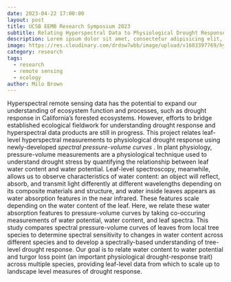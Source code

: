 ```yaml
---
date: 2023-04-22 17:00:00
layout: post
title: UCSB EEMB Research Symposium 2023
subtitle: Relating Hyperspectral Data to Physiological Drought Response
description: Lorem ipsum dolor sit amet, consectetur adipisicing elit, sed do eiusmod tempor incididunt ut labore et dolore magna aliqua.
image: https://res.cloudinary.com/drdsw7wbb/image/upload/v1683397769/hyperspectral_presentation_zl1k7k.jpg
category: research
tags:
  - research
  - remote sensing
  - ecology
author: Milo Brown
---
```


Hyperspectral remote sensing data has the potential to expand our understanding of ecosystem function and processes, such as drought response in California’s forested ecosystems. However, efforts to bridge established ecological fieldwork for understanding drought response and hyperspectral data products are still in progress. This project relates leaf-level hyperspectral measurements to physiological drought response using newly-developed <em> spectral pressure-volume curves </em>. In plant physiology, pressure-volume measurements are a physiological technique used to understand drought stress by quantifying the relationship between leaf water content and water potential. Leaf-level spectroscopy, meanwhile, allows us to observe characteristics of water content: an object will reflect, absorb, and transmit light differently at different wavelengths depending on its composite materials and structure, and water inside leaves appears as water absorption features in the near infrared. These features scale depending on the water content of the leaf. Here, we relate these water absorption features to pressure-volume curves by taking co-occuring measurements of water potential, water content, and leaf spectra.  This study compares spectral pressure-volume curves of leaves from local tree species to determine spectral sensitivity to changes in water content across different species and to develop a spectrally-based understanding of tree-level drought response. Our goal is to relate water content to water potential and turgor loss point (an important physiological drought-response trait) across multiple species, providing leaf-level data from which to scale up to landscape level measures of drought response.

<object data="/uploads/media/default/0001/01/540cb75550adf33f281f29132dddd14fded85bfc.pdf](https://console.cloudinary.com/console/c-f860e4b937d9ca375cd62bdb150052/media_library/search/asset/31a019f7fdb51463dffd772134507695/manage/analysis?sortDirection=desc&sortField=uploaded_at&q=%7B%22uploadedTimeOption%22%3A%22today%22%2C%22createdTimeOption%22%3A%22today%22%2C%22createdByUsers%22%3A%5B%22c9806dab78cb887ad386953afc275b%22%5D%7D&context=manage)" type="application/pdf" width="100%" height="500px">




